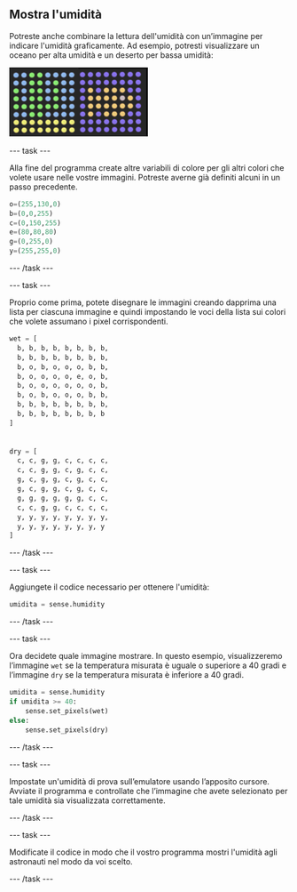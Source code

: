 ## Mostra l'umidità

Potreste anche combinare la lettura dell'umidità con un’immagine per indicare l'umidità graficamente. Ad esempio, potresti visualizzare un oceano per alta umidità e un deserto per bassa umidità:

![Caldo e freddo](images/wet-dry.png)

--- task ---

Alla fine del programma create altre variabili di colore per gli altri colori che volete usare nelle vostre immagini. Potreste averne già definiti alcuni in un passo precedente.

```python
o=(255,130,0)
b=(0,0,255)
c=(0,150,255)
e=(80,80,80)
g=(0,255,0)
y=(255,255,0)
```

--- /task ---

--- task ---

Proprio come prima, potete disegnare le immagini creando dapprima una lista per ciascuna immagine e quindi impostando le voci della lista sui colori che volete assumano i pixel corrispondenti.

```python
wet = [
  b, b, b, b, b, b, b, b,
  b, b, b, b, b, b, b, b,
  b, o, b, o, o, o, b, b,
  b, o, o, o, o, e, o, b,
  b, o, o, o, o, o, o, b,
  b, o, b, o, o, o, b, b,
  b, b, b, b, b, b, b, b,
  b, b, b, b, b, b, b, b
]


dry = [
  c, c, g, g, c, c, c, c,
  c, c, g, g, c, g, c, c,
  g, c, g, g, c, g, c, c,
  g, c, g, g, c, g, c, c,
  g, g, g, g, g, g, c, c,
  c, c, g, g, c, c, c, c,
  y, y, y, y, y, y, y, y,
  y, y, y, y, y, y, y, y
]
```

--- /task ---

--- task ---

Aggiungete il codice necessario per ottenere l'umidità:

```python
umidita = sense.humidity
```

--- /task ---

--- task ---

Ora decidete quale immagine mostrare. In questo esempio, visualizzeremo l’immagine `wet` se la temperatura misurata è uguale o superiore a 40 gradi e l’immagine `dry` se la temperatura misurata è inferiore a 40 gradi.

```python
umidita = sense.humidity
if umidita >= 40:
    sense.set_pixels(wet)
else:
    sense.set_pixels(dry)
```

--- /task ---

--- task ---

Impostate un'umidità di prova sull’emulatore usando l’apposito cursore. Avviate il programma e controllate che l’immagine che avete selezionato per tale umidità sia visualizzata correttamente.

--- /task ---

--- task ---

Modificate il codice in modo che il vostro programma mostri l'umidità agli astronauti nel modo da voi scelto.

--- /task ---